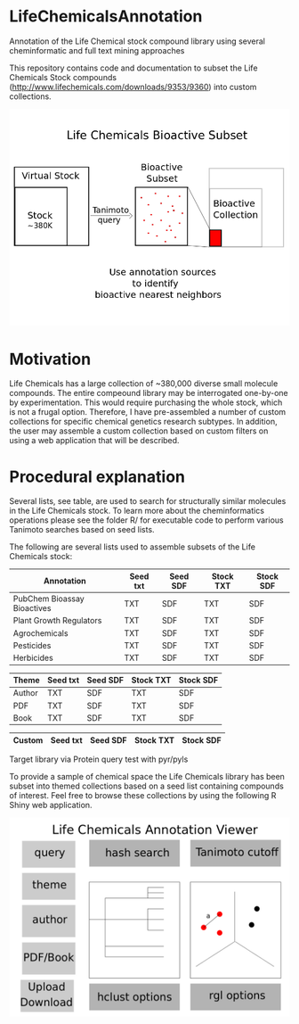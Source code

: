 # LifeChemicalsAnnotation
Annotation of the Life Chemical stock compound library using several cheminformatic and full text mining approaches

This repository contains code and documentation to subset the Life Chemicals Stock compounds (http://www.lifechemicals.com/downloads/9353/9360) into custom collections.

![Subsetting the Life Chemicals library](https://github.com/andrewdefries/LifeChemicalsAnnotation/blob/master/LifeChemicalsBioactiveSubset.png)


Motivation
==========

Life Chemicals has a large collection of ~380,000 diverse small molecule compounds. The entire compeound library may be interrogated one-by-one by experimentation. This would require purchasing the whole stock, which is not a frugal option. Therefore, I have pre-assembled a number of custom collections for specific chemical genetics research subtypes. In addition, the user may assemble a custom collection based on custom filters on using a web application that will be described.

Procedural explanation
======================

Several lists, see table, are used to search for structurally similar molecules in the Life Chemicals stock. To learn more about the cheminformatics operations please see the folder R/ for executable code to perform various Tanimoto searches based on seed lists.

The following are several lists used to assemble subsets of the Life Chemicals stock:

Annotation | Seed txt | Seed SDF | Stock TXT | Stock SDF 
-----------|----------|----------|-----------|-----------
PubChem Bioassay Bioactives | TXT | SDF | TXT | SDF
Plant Growth Regulators | TXT | SDF | TXT | SDF
Agrochemicals | TXT | SDF | TXT | SDF
Pesticides | TXT | SDF | TXT | SDF
Herbicides | TXT | SDF | TXT | SDF

Theme | Seed txt | Seed SDF | Stock TXT | Stock SDF 
-----------|----------|----------|-----------|-----------
Author | TXT | SDF | TXT | SDF
PDF | TXT | SDF | TXT | SDF
Book  | TXT | SDF | TXT | SDF

Custom | Seed txt | Seed SDF | Stock TXT | Stock SDF 
-----------|----------|----------|-----------|-----------
Target library via Protein query
test with pyr/pyls

To provide a sample of chemical space the Life Chemicals library has been subset into themed collections based on a seed list containing compounds of interest. Feel free to browse these collections by using the following R Shiny web application.

![Shiny web app](https://github.com/andrewdefries/LifeChemicalsAnnotation/blob/master/LifeChemicalsAnnotationViewer.png)




